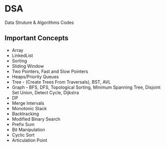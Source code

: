 # DSA

Data Struture & Algorithms Codes

## Important Concepts

-   Array
-   LinkedList
-   Sorting
-   Sliding Window
-   Two Pointers, Fast and Slow Pointers
-   Heaps/Priority Queues
-   Tree - (Create Trees From Traversals), BST, AVL
-   Graph - BFS, DFS, Topological Sorting, Minimum Spanning Tree, Disjoint Set Union, Detect Cycle, Dijkstra
-   DP
-   Merge Intervals
-   Monotonic Stack
-   Backtracking
-   Modified Binary Search
-   Prefix Sum
-   Bit Manipulation
-   Cyclic Sort
-   Articulation Point
